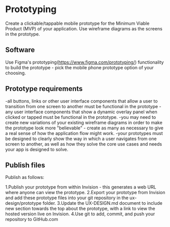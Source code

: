 # Prototyping

Create a clickable/tappable mobile prototype for the Minimum Viable Product (MVP) of your application. Use wireframe diagrams as the screens in the prototype.


## Software

Use Figma's prototyping(https://www.figma.com/prototyping/) functionality to build the prototype - pick the mobile phone prototype option of your choosing.

## Prototype requirements

-all buttons, links or other user interface components that allow a user to transition from one screen to another must be functional in the prototype
-any user interface components that show a dynamic overlay panel when clicked or tapped must be functional in the prototype.
-you may need to create new variations of your existing wireframe diagrams in order to make the prototype look more "believable" - create as many as necessary to give a real sense of how the application flow might work.
-your prototypes must be designed to clearly show the way in which a user navigates from one screen to another, as well as how they solve the core use cases and needs your app is designed to solve.

## Publish files

Publish as follows:

1.Publish your prototype from within Invision - this generates a web URL where anyone can view the prototype.
2.Export your prototype from Invision and add these prototype files into your git repository in the ux-design/prototype folder.
3.Update the UX-DESIGN.md document to include new section towards the top about the prototype, with a link to view the hosted version live on Invision.
4.Use git to add, commit, and push your repository to GitHub.com